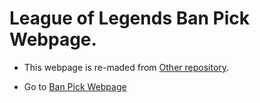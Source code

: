 # League of Legends Ban Pick Webpage.

- This webpage is re-maded from [Other repository](https://github.com/MarigoldJ/lol-clash-banpick-ko).

- Go to [Ban Pick Webpage](https://banpick-master.vercel.app/)
